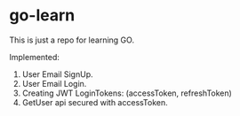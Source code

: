 # go-learn

This is just a repo for learning GO.

Implemented:

1. User Email SignUp.
2. User Email Login.
3. Creating JWT LoginTokens: (accessToken, refreshToken)
4. GetUser api secured with accessToken.
